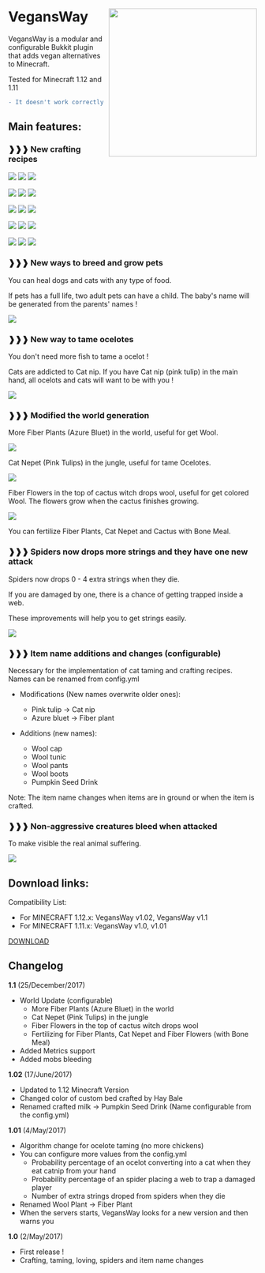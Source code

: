 VegansWay<img align="right" width="300px" src="http://i.imgur.com/7s2hLzi.jpg">
=========

VegansWay is a modular and configurable Bukkit plugin that adds vegan alternatives to Minecraft.

Tested for Minecraft 1.12 and 1.11
```diff
- It doesn't work correctly in 1.13
```
## Main features:

### ❱❱❱ New crafting recipes

![](http://i.imgur.com/KLZwkg6.png) ![](http://i.imgur.com/9zxAZr3.png) ![](http://i.imgur.com/fzzH9Du.png)

![](http://i.imgur.com/A5DfVfR.png) ![](http://i.imgur.com/kOjOy5e.png) ![](http://i.imgur.com/1PgNS9M.png)

![](http://i.imgur.com/Qa9eojD.png) ![](http://i.imgur.com/ZNxZ17s.png) ![](http://i.imgur.com/tuQQxTv.png)

![](http://i.imgur.com/MHbgf8G.png) ![](http://i.imgur.com/dYcbEdv.png) ![](http://i.imgur.com/ApKsfj2.png)

![](http://i.imgur.com/kAS0gvU.png) ![](http://i.imgur.com/ZDGPiYK.png) ![](http://i.imgur.com/2xI00jm.png)

### ❱❱❱ New ways to breed and grow pets

You can heal dogs and cats with any type of food.

If pets has a full life, two adult pets can have a child. The baby's name will be generated from the parents' names !

![](http://i.imgur.com/TMffFG9.png)

### ❱❱❱ New way to tame ocelotes

You don't need more fish to tame a ocelot !

Cats are addicted to Cat nip. If you have Cat nip (pink tulip) in the main hand, all ocelots and cats will want to be with you !

![](http://i.imgur.com/IVeAG2e.png)

### ❱❱❱ Modified the world generation

More Fiber Plants (Azure Bluet) in the world, useful for get Wool.

![](https://i.imgur.com/WL0Zv2S.jpg)

Cat Nepet (Pink Tulips) in the jungle, useful for tame Ocelotes.

![](https://i.imgur.com/Z9qKpAt.png)

Fiber Flowers in the top of cactus witch drops wool, useful for get colored Wool. The flowers grow when the cactus finishes growing.

![](https://i.imgur.com/ZqUxFIa.png)

You can fertilize Fiber Plants, Cat Nepet and Cactus with Bone Meal.

### ❱❱❱ Spiders now drops more strings and they have one new attack

Spiders now drops 0 - 4 extra strings when they die.

If you are damaged by one, there is a chance of getting trapped inside a web.

These improvements will help you to get strings easily.

![](http://i.imgur.com/Uvxqx79.png)

### ❱❱❱ Item name additions and changes (configurable)

Necessary for the implementation of cat taming and crafting recipes. Names can be renamed from config.yml

- Modifications (New names overwrite older ones):
  - Pink tulip → Cat nip
  - Azure bluet → Fiber plant

- Additions (new names):
  - Wool cap
  - Wool tunic
  - Wool pants
  - Wool boots
  - Pumpkin Seed Drink

Note: The item name changes when items are in ground or when the item is crafted.

### ❱❱❱ Non-aggressive creatures bleed when attacked

To make visible the real animal suffering.

![](https://i.imgur.com/rqs8FPI.jpg)

## Download links:

Compatibility List:
- For MINECRAFT 1.12.x: VegansWay v1.02, VegansWay v1.1
- For MINECRAFT 1.11.x: VegansWay v1.0, v1.01

[DOWNLOAD](https://github.com/Pronink/vegansWay/releases)

## Changelog

**1.1** (25/December/2017)
- World Update (configurable)
  - More Fiber Plants (Azure Bluet) in the world
  - Cat Nepet (Pink Tulips) in the jungle
  - Fiber Flowers in the top of cactus witch drops wool
  - Fertilizing for Fiber Plants, Cat Nepet and Fiber Flowers (with Bone Meal)
- Added Metrics support
- Added mobs bleeding

**1.02** (17/June/2017)
- Updated to 1.12 Minecraft Version
- Changed color of custom bed crafted by Hay Bale
- Renamed crafted milk -> Pumpkin Seed Drink (Name configurable from the config.yml)

**1.01** (4/May/2017)
- Algorithm change for ocelote taming (no more chickens)
- You can configure more values from the config.yml
  - Probability percentage of an ocelot converting into a cat when they eat catnip from your hand
  - Probability percentage of an spider placing a web to trap a damaged player
  - Number of extra strings droped from spiders when they die
- Renamed Wool Plant -> Fiber Plant
- When the servers starts, VegansWay looks for a new version and then warns you

**1.0** (2/May/2017)
- First release !
- Crafting, taming, loving, spiders and item name changes
